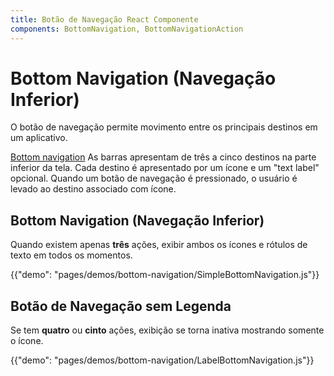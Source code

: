 ```yaml
---
title: Botão de Navegação React Componente
components: BottomNavigation, BottomNavigationAction
---
```


# Bottom Navigation (Navegação Inferior)

<p class="description">O botão de navegação permite movimento entre os principais destinos em um aplicativo.</p>

[Bottom navigation](https://material.io/design/components/bottom-navigation.html) As barras apresentam de três a cinco destinos na parte inferior da tela. Cada destino é apresentado por um ícone e um "text label" opcional. Quando um botão de navegação é pressionado, o usuário é levado ao destino associado com ícone.

## Bottom Navigation (Navegação Inferior)

Quando existem apenas **três** ações, exibir ambos os ícones e rótulos de texto em todos os momentos.

{{"demo": "pages/demos/bottom-navigation/SimpleBottomNavigation.js"}}

## Botão de Navegação sem Legenda

Se tem **quatro** ou **cinto** ações, exibição se torna inativa mostrando somente o ícone.

{{"demo": "pages/demos/bottom-navigation/LabelBottomNavigation.js"}}
